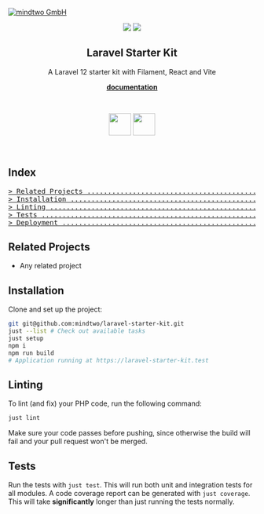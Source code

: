 [![mindtwo GmbH](https://www.mindtwo.de/downloads/doodles/github/repository-header.png)](https://www.mindtwo.de/)

<div align="center">
  <p align="center">
    <img src="https://img.shields.io/github/check-runs/mindtwo/laravel-starter-kit/main">
    <img src="https://img.shields.io/badge/php-%3E%3D%208.4-8892BF.svg">
  </p>

  <strong>
    <h2 align="center">Laravel Starter Kit</h2>
  </strong>

  <p align="center">
    A Laravel 12 starter kit with Filament, React and Vite
  </p>

  <p align="center">
    <strong>
    <a href="https://mindtwo.github.io/laravel-starter-kit">documentation</a>
    </strong>
  </p>

  <br>

  <p align="center">
    <img src="https://www.vectorlogo.zone/logos/laravel/laravel-icon.svg" height="45" />
    <img src="https://www.vectorlogo.zone/logos/reactjs/reactjs-ar21.svg" height="45" />
  </p>
</div>
<br />

## Index

<pre>
<a href="#related-projects"
>> Related Projects ................................................................. </a>
<a href="#installation"
>> Installation ..................................................................... </a>
<a href="#linting"
>> Linting .......................................................................... </a>
<a href="#tests"
>> Tests ............................................................................ </a>
<a href="#deployment"
>> Deployment ....................................................................... </a>
</pre>

## Related Projects

- Any related project

## Installation

Clone and set up the project:

```bash
git git@github.com:mindtwo/laravel-starter-kit.git
just --list # Check out available tasks
just setup
npm i
npm run build
# Application running at https://laravel-starter-kit.test
```

## Linting

To lint (and fix) your PHP code, run the following command:

```bash
just lint
```

Make sure your code passes before pushing, since otherwise the build will fail and your pull request
won't be merged.

## Tests

Run the tests with `just test`. This will run both unit and integration tests for all modules. A
code coverage report can be generated with `just coverage`. This will take **significantly** longer
than just running the tests normally.
